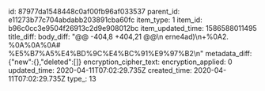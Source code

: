 id: 87977da1548448c0af00fb96af033537
parent_id: e11273b77c704abdabb203891cba60fc
item_type: 1
item_id: b96c0cc3e9504f26913c2d9e908012bc
item_updated_time: 1586588011495
title_diff: 
body_diff: "@@ -404,8 +404,21 @@\n erne4ad)\n+%0A2. %0A%0A%0A# %E5%B7%A5%E4%BD%9C%E4%BC%91%E9%97%B2\n"
metadata_diff: {"new":{},"deleted":[]}
encryption_cipher_text: 
encryption_applied: 0
updated_time: 2020-04-11T07:02:29.735Z
created_time: 2020-04-11T07:02:29.735Z
type_: 13